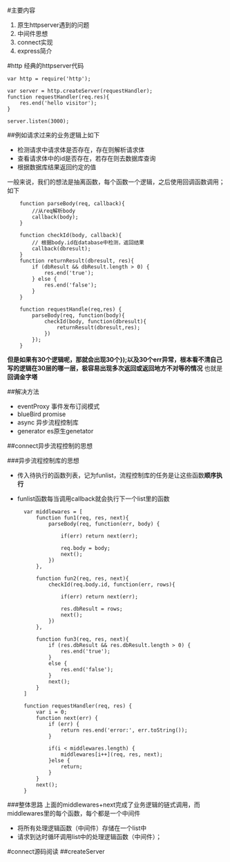 #主要内容
1. 原生httpserver遇到的问题
2. 中间件思想
3. connect实现
4. express简介

#http
经典的httpserver代码

	var http = require('http');
	
	var server = http.createServer(requestHandler);
	function requestHandler(req.res){
		res.end('hello visitor');
	}
	
	server.listen(3000);

##例如请求过来的业务逻辑上如下
* 检测请求中请求体是否存在，存在则解析请求体
* 查看请求体中的id是否存在，若存在则去数据库查询
* 根据数据库结果返回约定的值

一般来说，我们的想法是抽离函数，每个函数一个逻辑，之后使用回调函数调用；如下
	
		function parseBody(req, callback){
			//从req解析body
			callback(body);
		}
		
		function checkId(body, callback){
			// 根据body.id在database中检测，返回结果
			callback(dbresult);
		}
		function returnResult(dbresult, res){
			if (dbResult && dbResult.length > 0) {
		    	res.end('true');
		  	} else {
		    	res.end('false');
		  	}
		}
		
		function requestHandle(req,res) {
			parseBody(req, function(body){
				checkId(body, function(dbresult){
					returnResult(dbresult,res);
				})
			});
		}

**但是如果有30个逻辑呢，那就会出现30个});以及30个err异常，根本看不清自己写的逻辑在30层的哪一层，极容易出现多次返回或返回地方不对等的情况** 也就是**回调金字塔**

##解决方法
* eventProxy 事件发布订阅模式
* blueBird promise
* async 异步流程控制库
* generator es原生genetator

##connect异步流程控制的思想

###异步流程控制库的思想
* 传入待执行的函数列表，记为funlist，流程控制库的任务是让这些函数**顺序执行**
* funlist函数每当调用callback就会执行下一个list里的函数

		var middlewares = [
			function fun1(req, res, next){
				parseBody(req, function(err, body) {
		
					if(err) return next(err);
		
					req.body = body;
					next();
				})
			},
		
			function fun2(req, res, next){
				checkId(req.body.id, function(err, rows){
		
					if(err) return next(err);
		
					res.dbResult = rows;
					next();
				})
			},
		
			function fun3(req, res, next){
				if (res.dbResult && res.dbResult.length > 0) {
		      		res.end('true');
		    	}
		    	else {
		      		res.end('false');
		    	}
		    	next();
			}
		]
		
		function requestHandler(req, res) {
			var i = 0;
			function next(err) {
				if (err) {
					return res.end('error:', err.toString());
				}
		
				if(i < middlewares.length) {
					middlewares[i++](req, res, next);
				}else {
					return;
				}
			}
			next();
		}

###整体思路
上面的middlewares+next完成了业务逻辑的链式调用，而middlewares里的每个函数，每个都是一个中间件
* 将所有处理逻辑函数（中间件）存储在一个list中
* 请求到达时循环调用list中的处理逻辑函数（中间件）；

#connect源码阅读
##createServer
